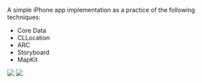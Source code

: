 
A simple iPhone app implementation as a practice of the following techniques:

- Core Data
- CLLocation
- ARC
- Storyboard
- MapKit

<img src="http://f.cl.ly/items/3m3g0p45103h0k082a2e/Screen%20Shot%202012-07-23%20at%209.23.45%20PM.png"/>
<img src="http://f.cl.ly/items/2u2m0R2U1V3t1s3l0t0o/Screen%20Shot%202012-07-23%20at%209.24.02%20PM.png"/>
    
